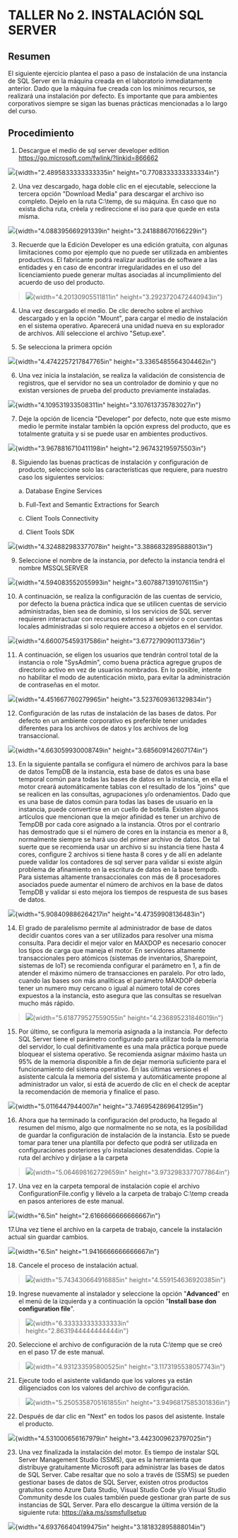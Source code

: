 # TALLER No 2. INSTALACIÓN SQL SERVER

## Resumen

El siguiente ejercicio plantea el paso a paso de instalación de una
instancia de SQL Server en la máquina creada en el laboratorio
inmediatamente anterior. Dado que la máquina fue creada con los mínimos
recursos, se realizará una instalación por defecto. Es importante que
para ambientes corporativos siempre se sigan las buenas prácticas
mencionadas a lo largo del curso.

## Procedimiento

1.  Descargue el medio de sql server developer edition
    https://go.microsoft.com/fwlink/?linkid=866662

![](imagesT2/media/image1.png){width="2.4895833333333335in"
height="0.7708333333333334in"}

2.  Una vez descargado, haga doble clic en el ejecutable, seleccione la
    tercera opción "Download Media" para descargar el archivo iso
    completo. Dejelo en la ruta C:\\temp, de su máquina. En caso que no
    exista dicha ruta, créela y redireccione el iso para que quede en
    esta misma.

![](imagesT2/media/image2.png){width="4.088395669291339in"
height="3.241888670166229in"}

3.  Recuerde que la Edición Developer es una edición gratuita, con
    algunas limitaciones como por ejemplo que no puede ser utilizada en
    ambientes productivos. El fabricante podrá realizar auditorias de
    software a las entidades y en caso de encontrar irregularidades en
    el uso del licenciamiento puede generar multas asociadas al
    incumplimiento del acuerdo de uso del producto.

> ![](imagesT2/media/image3.png){width="4.20130905511811in"
> height="3.2923720472440943in"}

4.  Una vez descargado el medio. De clic derecho sobre el archivo
    descargado y en la opción "Mount", para cargar el medio de
    instalación en el sistema operativo. Aparecerá una unidad nueva en
    su explorador de archivos. Allí seleccione el archivo "Setup.exe".

5.  Se selecciona la primera opción

![](imagesT2/media/image4.png){width="4.4742257217847765in"
height="3.3365485564304462in"}

6.  Una vez inicia la instalación, se realiza la validación de
    consistencia de registros, que el servidor no sea un controlador de
    dominio y que no existan versiones de prueba del producto
    previamente instaladas.

![](imagesT2/media/image5.png){width="4.109531933508311in"
height="3.107613735783027in"}

7.  Deje la opción de licencia "Developer" por defecto, note que este
    mismo medio le permite instalar también la opción express del
    producto, que es totalmente gratuita y si se puede usar en ambientes
    productivos.

![](imagesT2/media/image6.png){width="3.9678816710411198in"
height="2.967432195975503in"}

8.  Siguiendo las buenas practicas de instalación y configuración de
    producto, seleccione solo las características que requiere, para
    nuestro caso los siguientes servicios:

    a.  Database Engine Services

    b.  Full-Text and Semantic Extractions for Search

    c.  Client Tools Connectivity

    d.  Client Tools SDK

![](imagesT2/media/image7.png){width="4.324882983377078in"
height="3.3886832895888013in"}

9.  Seleccione el nombre de la instancia, por defecto la instancia
    tendrá el nombre MSSQLSERVER

![](imagesT2/media/image8.png){width="4.594083552055993in"
height="3.6078871391076115in"}

10. A continuación, se realiza la configuración de las cuentas de
    servicio, por defecto la buena práctica indica que se utilicen
    cuentas de servicio administradas, bien sea de dominio, si los
    servicios de SQL server requieren interactuar con recursos externos
    al servidor o con cuentas locales administradas si solo requiere
    acceso a objetos en el servidor.

![](imagesT2/media/image9.png){width="4.660075459317586in"
height="3.677279090113736in"}

11. A continuación, se eligen los usuarios que tendrán control total de
    la instancia o role "SysAdmin", como buena práctica agregue grupos
    de directorio activo en vez de usuarios nombrados. En lo posible,
    intente no habilitar el modo de autenticación mixto, para evitar la
    administración de contraseñas en el motor.

![](imagesT2/media/image10.png){width="4.451667760279965in"
height="3.5237609361329834in"}

12. Configuración de las rutas de instalación de las bases de datos. Por
    defecto en un ambiente corporativo es preferible tener unidades
    diferentes para los archivos de datos y los archivos de log
    transaccional.

![](imagesT2/media/image11.png){width="4.663059930008749in"
height="3.685609142607174in"}

13. En la siguiente pantalla se configura el número de archivos para la
    base de datos TempDB de la instancia, esta base de datos es una base
    temporal común para todas las bases de datos en la instancia, en
    ella el motor creará automáticamente tablas con el resultado de los
    "joins" que se realicen en las consultas, agrupaciones y/o
    ordenamientos. Dado que es una base de datos común para todas las
    bases de usuario en la instancia, puede convertirse en un cuello de
    botella. Existen algunos artículos que mencionan que la mejor
    afinidad es tener un archivo de TempDB por cada core asignado a la
    instancia. Otros por el contrario has demostrado que si el número de
    cores en la instancia es menor a 8, normalmente siempre se hará uso
    del primer archivo de datos. De tal suerte que se recomienda usar un
    archivo si su instancia tiene hasta 4 cores, configure 2 archivos si
    tiene hasta 8 cores y de allí en adelante puede validar los
    contadores de sql server para validar si existe algún problema de
    afinamiento en la escritura de datos en la base tempdb. Para
    sistemas altamente transaccionales con más de 8 procesadores
    asociados puede aumentar el número de archivos en la base de datos
    TempDB y validar si esto mejora los tiempos de respuesta de sus
    bases de datos.

![](imagesT2/media/image12.png){width="5.908409886264217in"
height="4.47359908136483in"}

14. El grado de paralelismo permite al administrador de base de datos
    decidir cuantos cores van a ser utilizados para resolver una misma
    consulta. Para decidir el mejor valor en MAXDOP es necesario conocer
    los tipos de carga que maneja el motor. En servidores altamente
    transaccionales pero atómicos (sistemas de inventarios, Sharepoint,
    sistemas de IoT) se recomienda configurar el parámetro en 1, a fin
    de atender el máximo número de transacciones en paralelo. Por otro
    lado, cuando las bases son más analíticas el parámetro MAXDOP
    debería tener un numero muy cercano o igual al número total de cores
    expuestos a la instancia, esto asegura que las consultas se
    resuelvan mucho más rápido.

> ![](imagesT2/media/image13.png){width="5.618779527559055in"
> height="4.236895231846019in"}

15. Por último, se configura la memoria asignada a la instancia. Por
    defecto SQL Server tiene el parámetro configurado para utilizar toda
    la memoria del servidor, lo cual definitivamente es una mala
    práctica porque puede bloquear el sistema operativo. Se recomienda
    asignar máximo hasta un 95% de la memoria disponible a fin de dejar
    memoria suficiente para el funcionamiento del sistema operativo. En
    las últimas versiones el asistente calcula la memoria del sistema y
    automáticamente propone al administrador un valor, si está de
    acuerdo de clic en el check de aceptar la recomendación de memoria y
    finalice el paso.

![](imagesT2/media/image14.png){width="5.0116447944007in"
height="3.7469542869641295in"}

16. Ahora que ha terminado la configuración del producto, ha llegado al
    resumen del mismo, algo que normalmente no se nota, es la
    posibilidad de guardar la configuración de instalación de la
    instancia. Esto se puede tomar para tener una plantilla por defecto
    que podrá ser utilizada en configuraciones posteriores y/o
    instalaciones desatendidas. Copie la ruta del archivo y diríjase a
    la carpeta

> ![](imagesT2/media/image15.png){width="5.064698162729659in"
> height="3.9732983377077864in"}

17. Una vez en la carpeta temporal de instalación copie el archivo
    ConfigurationFile.config y llévelo a la carpeta de trabajo C:\\temp
    creada en pasos anteriores de este manual.

![](imagesT2/media/image16.png){width="6.5in"
height="2.6166666666666667in"}

17.Una vez tiene el archivo en la carpeta de trabajo, cancele la
instalación actual sin guardar cambios.

![](imagesT2/media/image17.png){width="6.5in"
height="1.9416666666666667in"}

18. Cancele el proceso de instalación actual.

> ![](imagesT2/media/image18.png){width="5.743430664916885in"
> height="4.559154636920385in"}

19. Ingrese nuevamente al instalador y seleccione la opción
    "**Advanced**" en el menú de la izquierda y a continuación la opción
    "**Install base don configuration file**".

> ![](imagesT2/media/image19.png){width="6.333333333333333in"
> height="2.8631944444444444in"}

20. Seleccione el archivo de configuración de la ruta C:\\temp que se
    creó en el paso 17 de este manual.

> ![](imagesT2/media/image20.png){width="4.931233595800525in"
> height="3.1173195538057743in"}

21. Ejecute todo el asistente validando que los valores ya están
    diligenciados con los valores del archivo de configuración.

> ![](imagesT2/media/image21.png){width="5.2505358705161855in"
> height="3.9496817585301836in"}

22. Después de dar clic en "Next" en todos los pasos del asistente.
    Instale el producto.

![](imagesT2/media/image22.png){width="4.531000656167979in"
height="3.4423009623797025in"}

23. Una vez finalizada la instalación del motor. Es tiempo de instalar
    SQL Server Management Studio (SSMS), que es la herramienta que
    distribuye gratuitamente Microsoft para administrar las bases de
    datos de SQL Server. Cabe resaltar que no solo a través de (SSMS) se
    pueden gestionar bases de datos de SQL Server, existen otros
    productos gratuitos como Azure Data Studio, Visual Studio Code y/o
    Visual Studio Community desde los cuales también puede gestionar
    gran parte de sus instancias de SQL Server. Para ello descargue la
    última versión de la siguiente ruta: <https://aka.ms/ssmsfullsetup>

![](imagesT2/media/image23.png){width="4.693766404199475in"
height="3.181832895888014in"}
